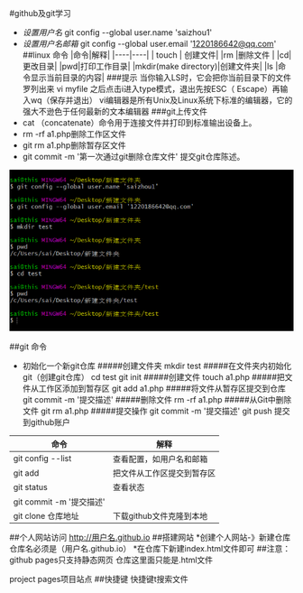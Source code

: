 #github及git学习
* *设置用户名*
git config --global user.name 'saizhou1'
* *设置用户名邮箱*
git config --global user.email '1220186642@qq.com'
##linux 命令
|命令|解释|
|----|----|
| touch | 创建文件|
|rm     |删除文件 |
|cd|更改目录|
|pwd|打印工作目录|
|mkdir(make directory)|创建文件夹|
|ls |命令显示当前目录的内容|
###提示
当你输入LS时，它会把你当前目录下的文件罗列出来
vi myfile 之后点击i进入type模式，退出先按ESC（ Escape）再输入wq（保存并退出）
vi编辑器是所有Unix及Linux系统下标准的编辑器，它的强大不逊色于任何最新的文本编辑器
###git上传文件
* cat （concatenate）命令用于连接文件并打印到标准输出设备上。
* rm -rf a1.php删除工作区文件
* git rm a1.php删除暂存区文件
* git commit -m '第一次通过git删除仓库文件'  提交git仓库陈述。

![图片解释](git1.png)



##git 命令
* 初始化一个新git仓库
#####创建文件夹
mkdir test
#####在文件夹内初始化git（创建git仓库）
cd test
git init
#####创建文件
touch a1.php
#####把文件从工作区添加到暂存区
git add a1.php
#####将文件从暂存区提交到仓库
git commit -m '提交描述'
#####删除文件
rm -rf a1.php
#####从Git中删除文件
git rm a1.php
#####提交操作
git commit -m '提交描述'
git push   提交到github账户

|命令|解释|
|----|----|
|git config --list| 查看配置，如用户名和邮箱|
|git add|把文件从工作区提交到暂存区|
|git status|查看状态|
|git commit -m '提交描述'|
|git clone 仓库地址  | 下载github文件克隆到本地|
##个人网站访问
http://用户名.github.io
##搭建网站
*创建个人网站-》新建仓库仓库名必须是（用户名.github.io）
*在仓库下新建index.html文件即可
##注意：
github pages只支持静态网页
仓库这里面只能是.html文件



project pages项目站点
##快捷键
快捷键t搜索文件
